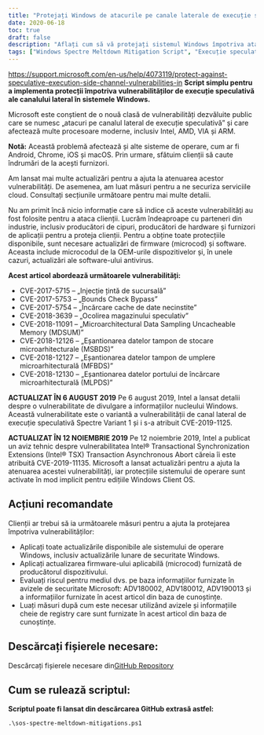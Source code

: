 ```yaml
---
title: "Protejați Windows de atacurile pe canale laterale de execuție speculativă"
date: 2020-06-18
toc: true
draft: false
description: "Aflați cum să vă protejați sistemul Windows împotriva atacurilor de execuție speculative pe canalul lateral cu scriptul de atenuare Microsoft și actualizările de firmware"
tags: ["Windows Spectre Meltdown Mitigation Script", "Execuție speculativă Atacurile pe canalul lateral", "Microsoft", "Intel", "AMD", "PRIN INTERMEDIUL", "BRAŢ", "Android", "Crom", "iOS", "macOS", "Injecție țintă de ramură", "Bounds Check Bypass", "Încărcare cache de date necinstite", "Ocolire speculativă a magazinului", "Eșantionarea datelor microarhitecturale", "CVE-uri", "Actualizări de firmware", "Depozitul GitHub", "PowerShell"]
---
```

 https://support.microsoft.com/en-us/help/4073119/protect-against-speculative-execution-side-channel-vulnerabilities-in
**Script simplu pentru a implementa protecții împotriva vulnerabilităților de execuție speculativă ale canalului lateral în sistemele Windows.**

Microsoft este conștient de o nouă clasă de vulnerabilități dezvăluite public care se numesc „atacuri pe canalul lateral de execuție speculativă” și care afectează multe procesoare moderne, inclusiv Intel, AMD, VIA și ARM.

**Notă:** Această problemă afectează și alte sisteme de operare, cum ar fi Android, Chrome, iOS și macOS. Prin urmare, sfătuim clienții să caute îndrumări de la acești furnizori.

Am lansat mai multe actualizări pentru a ajuta la atenuarea acestor vulnerabilități. De asemenea, am luat măsuri pentru a ne securiza serviciile cloud. Consultați secțiunile următoare pentru mai multe detalii.

Nu am primit încă nicio informație care să indice că aceste vulnerabilități au fost folosite pentru a ataca clienții. Lucrăm îndeaproape cu parteneri din industrie, inclusiv producători de cipuri, producători de hardware și furnizori de aplicații pentru a proteja clienții. Pentru a obține toate protecțiile disponibile, sunt necesare actualizări de firmware (microcod) și software. Aceasta include microcodul de la OEM-urile dispozitivelor și, în unele cazuri, actualizări ale software-ului antivirus.

**Acest articol abordează următoarele vulnerabilități:**
- CVE-2017-5715 – „Injecție țintă de sucursală”
- CVE-2017-5753 – „Bounds Check Bypass”
- CVE-2017-5754 – „Încărcare cache de date necinstite”
- CVE-2018-3639 – „Ocolirea magazinului speculativ”
- CVE-2018-11091 – „Microarchitectural Data Sampling Uncacheable Memory (MDSUM)”
- CVE-2018-12126 – „Eșantionarea datelor tampon de stocare microarhitecturale (MSBDS)”
- CVE-2018-12127 – „Eșantionarea datelor tampon de umplere microarhitecturală (MFBDS)”
- CVE-2018-12130 – „Eșantionarea datelor portului de încărcare microarhitecturală (MLPDS)”

**ACTUALIZAT ÎN 6 AUGUST 2019** Pe 6 august 2019, Intel a lansat detalii despre o vulnerabilitate de divulgare a informațiilor nucleului Windows. Această vulnerabilitate este o variantă a vulnerabilității de canal lateral de execuție speculativă Spectre Variant 1 și i s-a atribuit CVE-2019-1125.

**ACTUALIZAT ÎN 12 NOIEMBRIE 2019** Pe 12 noiembrie 2019, Intel a publicat un aviz tehnic despre vulnerabilitatea Intel® Transactional Synchronization Extensions (Intel® TSX) Transaction Asynchronous Abort căreia îi este atribuită CVE-2019-11135. Microsoft a lansat actualizări pentru a ajuta la atenuarea acestei vulnerabilități, iar protecțiile sistemului de operare sunt activate în mod implicit pentru edițiile Windows Client OS.

## Acțiuni recomandate
Clienții ar trebui să ia următoarele măsuri pentru a ajuta la protejarea împotriva vulnerabilităților:

- Aplicați toate actualizările disponibile ale sistemului de operare Windows, inclusiv actualizările lunare de securitate Windows.
- Aplicați actualizarea firmware-ului aplicabilă (microcod) furnizată de producătorul dispozitivului.
- Evaluați riscul pentru mediul dvs. pe baza informațiilor furnizate în avizele de securitate Microsoft: ADV180002, ADV180012, ADV190013 și a informațiilor furnizate în acest articol din baza de cunoștințe.
- Luați măsuri după cum este necesar utilizând avizele și informațiile cheie de registry care sunt furnizate în acest articol din baza de cunoștințe.

## Descărcați fișierele necesare:

Descărcați fișierele necesare din[GitHub Repository](https://github.com/simeononsecurity/Windows-Spectre-Meltdown-Mitigation-Script)

## Cum se rulează scriptul:

**Scriptul poate fi lansat din descărcarea GitHub extrasă astfel:**
```
.\sos-spectre-meltdown-mitigations.ps1
```
